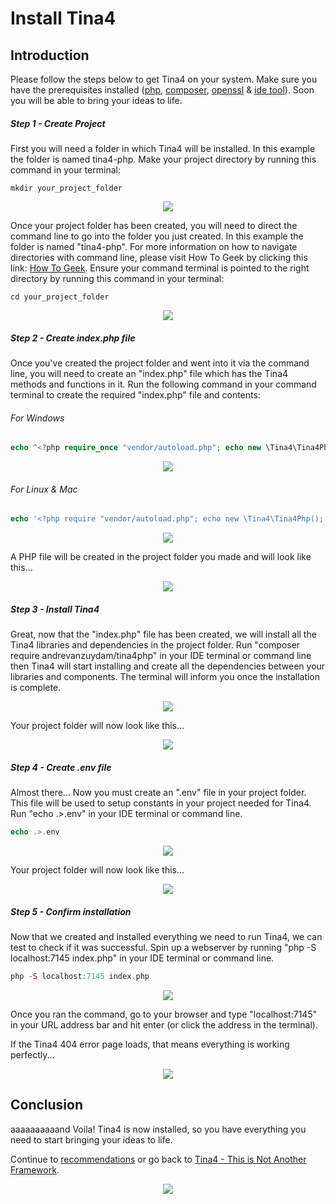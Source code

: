 <!--
// Tina4 : This Is Not A Framework
// Created with : PHPStorm
// User : andrevanzuydam
// Copyright (C)
// Contact : andrevanzuydam@gmail.com
-->
# Install Tina4

## Introduction

Please follow the steps below to get Tina4 on your system. Make sure you have the prerequisites installed ([php](install-php.md), [composer](install-composer.md), [openssl](install-openssl.md) & [ide tool](install-ide.md)). Soon you will be able to bring your ideas to life. 

##### Step 1 - Create Project

First you will need a folder in which Tina4 will be installed. In this example the folder is named tina4-php. Make your project directory by running this command in your terminal:

```shell script
mkdir your_project_folder
```
   
<div align="center" alt="Create Directory">
    <img src="images/directory2.png">
</div>

Once your project folder has been created, you will need to direct the command line to go into the folder you just created. In this example the folder is named "tina4-php".
For more information on how to navigate directories with command line, please visit How To Geek by clicking this link: [How To Geek](https://www.howtogeek.com/659411/how-to-change-directories-in-command-prompt-on-windows-10/).
Ensure your command terminal is pointed to the right directory by running this command in your terminal:
    
```shell script
cd your_project_folder
```
      
<div align="center" alt="CMD Directory">
    <img src="images/directory.png">
</div>

##### Step 2 - Create index.php file 

Once you've created the project folder and went into it via the command line, you will need to create an "index.php" file which has the Tina4 methods and functions in it. Run the following command in your command terminal to create the required "index.php" file and contents:

###### For Windows 

```php
echo ^<?php require_once "vendor/autoload.php"; echo new \Tina4\Tina4Php(); ^ > index.php
```

<div align="center" alt="Create index file for Windows">
    <img src="images/indexfile.png">
</div>

###### For Linux & Mac 

```php
echo '<?php require "vendor/autoload.php"; echo new \Tina4\Tina4Php();' > index.php
```
    
<div align="center" alt="Create index file for Linux & Mac">
    <img src="images/indexfile1.png">
</div>

A PHP file will be created in the project folder you made and will look like this... 

<div align="center" alt="Created index file">
    <img src="images/indexfile2.png">
</div>

##### Step 3 - Install Tina4 

Great, now that the "index.php" file has been created, we will install all the Tina4 libraries and dependencies in the project folder. Run "composer require andrevanzuydam/tina4php" in your IDE terminal or command line then Tina4 will start installing and create all the dependencies between your libraries and components. The terminal will inform you once the installation is complete. 

<div align="center" alt="Composer Command">
    <img src="images/directory1.png">
</div>

Your project folder will now look like this... 

<div align="center" alt="Folder">
    <img src="images/folder.png">
</div>

##### Step 4 - Create .env file

Almost there... Now you must create an ".env" file in your project folder. This file will be used to setup constants in your project needed for Tina4. Run "echo .>.env" in your IDE terminal or command line.

```php
echo .>.env
```
    
<div align="center" alt="Env Command">
    <img src="images/envfile.png">
</div> 

Your project folder will now look like this... 

<div align="center" alt="Folder">
    <img src="images/folder1.png">
</div>

##### Step 5 - Confirm installation

Now that we created and installed everything we need to run Tina4, we can test to check if it was successful. Spin up a webserver by running "php -S localhost:7145 index.php" in your IDE terminal or command line.

```php
php -S localhost:7145 index.php
```

<div align="center" alt="Spin up WebServer">
    <img src="images/webserver.png">
</div>

Once you ran the command, go to your browser and type "localhost:7145" in your URL address bar and hit enter (or click the address in the terminal). 

If the Tina4 404 error page loads, that means everything is working perfectly...

<div align="center" alt="Error">
    <img src="images/tinaerror.png">
</div>

## Conclusion

aaaaaaaaaand Voila! Tina4 is now installed, so you have everything you need to start bringing your ideas to life.   

Continue to [recommendations](/recommendations/) or go back to [Tina4 - This is Not Another Framework](/).

<div align="center" alt="Tina4">
    <img src="images/ms-icon-310x310.png">
</div>